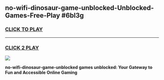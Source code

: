 
## no-wifi-dinosaur-game-unblocked-Unblocked-Games-Free-Play #6bl3g
<h3>
<a href="https://us.freeplayer.one?title=no-wifi-dinosaur-game-unblocked&ref=9M">CLICK TO PLAY</a></h3>
<hr>

<h3>
<a href="https://us.freeplayer.one?title=no-wifi-dinosaur-game-unblocked&ref=9M">CLICK 2 PLAY</a>
  
</h3>

<a href="https://us.freeplayer.one?title=no-wifi-dinosaur-game-unblocked&ref=9M"><img src="https://clearcache.store/games.png"></a>


**no-wifi-dinosaur-game-unblocked games unblocked: Your Gateway to Fun and Accessible Online Gaming**
